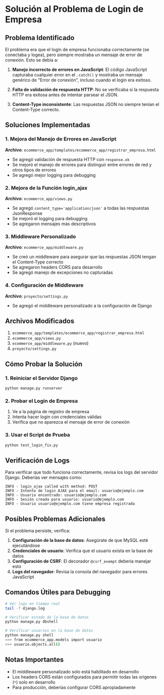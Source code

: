 # Solución al Problema de Login de Empresa

## Problema Identificado

El problema era que el login de empresa funcionaba correctamente (se conectaba y logea), pero siempre mostraba un mensaje de error de conexión. Esto se debía a:

1. **Manejo incorrecto de errores en JavaScript**: El código JavaScript capturaba cualquier error en el `.catch()` y mostraba un mensaje genérico de "Error de conexión", incluso cuando el login era exitoso.

2. **Falta de validación de respuesta HTTP**: No se verificaba si la respuesta HTTP era exitosa antes de intentar parsear el JSON.

3. **Content-Type inconsistente**: Las respuestas JSON no siempre tenían el Content-Type correcto.

## Soluciones Implementadas

### 1. Mejora del Manejo de Errores en JavaScript

**Archivo**: `ecommerce_app/templates/ecommerce_app/registrar_empresa.html`

- Se agregó validación de respuesta HTTP con `response.ok`
- Se mejoró el manejo de errores para distinguir entre errores de red y otros tipos de errores
- Se agregó mejor logging para debugging

### 2. Mejora de la Función login_ajax

**Archivo**: `ecommerce_app/views.py`

- Se agregó `content_type='application/json'` a todas las respuestas JsonResponse
- Se mejoró el logging para debugging
- Se agregaron mensajes más descriptivos

### 3. Middleware Personalizado

**Archivo**: `ecommerce_app/middleware.py`

- Se creó un middleware para asegurar que las respuestas JSON tengan el Content-Type correcto
- Se agregaron headers CORS para desarrollo
- Se agregó manejo de excepciones no capturadas

### 4. Configuración de Middleware

**Archivo**: `proyecto/settings.py`

- Se agregó el middleware personalizado a la configuración de Django

## Archivos Modificados

1. `ecommerce_app/templates/ecommerce_app/registrar_empresa.html`
2. `ecommerce_app/views.py`
3. `ecommerce_app/middleware.py` (nuevo)
4. `proyecto/settings.py`

## Cómo Probar la Solución

### 1. Reiniciar el Servidor Django

```bash
python manage.py runserver
```

### 2. Probar el Login de Empresa

1. Ve a la página de registro de empresa
2. Intenta hacer login con credenciales válidas
3. Verifica que no aparezca el mensaje de error de conexión

### 3. Usar el Script de Prueba

```bash
python test_login_fix.py
```

## Verificación de Logs

Para verificar que todo funciona correctamente, revisa los logs del servidor Django. Deberías ver mensajes como:

```
INFO - login_ajax called with method: POST
INFO - Intento de login AJAX para el email: usuario@ejemplo.com
INFO - Usuario encontrado: usuario@ejemplo.com
INFO - Sesión creada para usuario: usuario@ejemplo.com
INFO - Usuario usuario@ejemplo.com tiene empresa registrada
```

## Posibles Problemas Adicionales

Si el problema persiste, verifica:

1. **Configuración de la base de datos**: Asegúrate de que MySQL esté ejecutándose
2. **Credenciales de usuario**: Verifica que el usuario exista en la base de datos
3. **Configuración de CSRF**: El decorador `@csrf_exempt` debería manejar esto
4. **Logs del navegador**: Revisa la consola del navegador para errores JavaScript

## Comandos Útiles para Debugging

```bash
# Ver logs en tiempo real
tail -f django.log

# Verificar estado de la base de datos
python manage.py dbshell

# Verificar usuarios en la base de datos
python manage.py shell
>>> from ecommerce_app.models import usuario
>>> usuario.objects.all()
```

## Notas Importantes

- El middleware personalizado solo está habilitado en desarrollo
- Los headers CORS están configurados para permitir todas las origenes (`*`) solo en desarrollo
- Para producción, deberías configurar CORS apropiadamente 